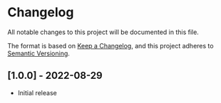 # Changelog

All notable changes to this project will be documented in this file.

The format is based on [Keep a Changelog](https://keepachangelog.com/en/1.0.0/), and this project adheres to [Semantic Versioning](https://semver.org/spec/v2.0.0.html).

## [1.0.0] - 2022-08-29

- Initial release

[0.0.1]: https://github.com/metikular/mui-phone-number/releases/tag/v1.0.0
